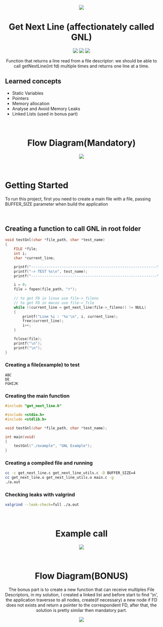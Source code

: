 
<p align="center">
<img src="./images/gnl-logo.png" />
</p>
<h1 align="center">Get Next Line (affectionately called GNL) </h1>
<p align="center">
<img src="https://img.shields.io/badge/Mandatory-OK-brightgreen"/>
<img src="https://img.shields.io/badge/Bonus-OK-brightgreen"/>
<img src="https://img.shields.io/badge/Final%20Score-100-blue"/>
</p>
<p align="center">Function that returns a line read from a file descriptor: we should be
able to call getNextLine(int fd) multiple times and returns one line at a time.</p>

<h2>Learned concepts</h2>
<ul>
<li>Static Variables</li>
<li>Pointers</li>
<li>Memory allocation</li>
<li>Analyse and Avoid Memory Leaks</li>
<li>Linked Lists (used in bonus part)</li>
</ul>

<br/>

<h1 align="center">Flow Diagram(Mandatory)</h1>
<p align="center">
<img src="./images/gnl-diagram.png"/>
</p>


<br/>

<h1>Getting Started</h1>
<p>To run this project, first you need to create a main file with a file, passing BUFFER_SIZE parameter when build the application</p>

<br />

<h2>Creating a function to call GNL in root folder</h2>

```c
void testGnl(char *file_path, char *test_name)
{
	FILE *file;
	int i;
	char *current_line;

	printf("----------------------------------------------------------\n");
	printf("-> TEST %s\n", test_name);					
	printf("----------------------------------------------------------\n");

	i = 0;
	file = fopen(file_path, "r");
	
	// to get FD in linux use file->_fileno
	// to get FD in macos use file->_file
	while ((current_line = get_next_line(file->_fileno)) != NULL)
	{
		printf("Line %i : '%s'\n", i, current_line);
		free(current_line);
		i++;
	}

	fclose(file);
	printf("\n");
	printf("\n");
}
```

<h3>Creating a file(example) to test</h3>

```
ABC
DE
FGHIJK
```

<h3>Creating the main function</h3>

```c
#include "get_next_line.h"

#include <stdio.h>
#include <stdlib.h>

void testGnl(char *file_path, char *test_name);

int main(void)
{
	testGnl("./example", "GNL Example");
}
```

<h3>Creating a compiled file and running</h3>

```bash
cc -c get_next_line.c get_next_line_utils.c -D BUFFER_SIZE=4
cc get_next_line.o get_next_line_utils.o main.c -g
./a.out
```

<h3>Checking leaks with valgrind</h3>

```bash
valgrind --leak-check=full ./a.out
```

<br/>

<h1 align="center">Example call</h1>
<p align="center">
<img src="./images/gnl-example-call.png"/>
</p>


<br/>

<h1 align="center">Flow Diagram(BONUS)</h1>
<p align="center">The bonus part is to create a new function that can receive multiples File Descriptors, in my
solution, I created a linked list and before start to find '\n', the application traversse to all nodes, create(if necessary)
a new node if FD does not exists and return a pointer to the correspondent FD, after that, the solution is pretty similar then
mandatory part.</p>
<p align="center">
<img src="./images/gnl-diagram_bonus.png"/>
</p>